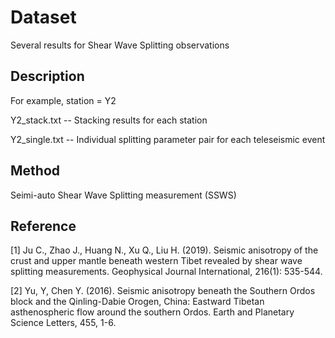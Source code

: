 # Dataset

Several results for Shear Wave Splitting observations

## Description
For example, station = Y2

Y2_stack.txt -- Stacking results for each station

Y2_single.txt -- Individual splitting parameter pair for each teleseismic event

## Method
Seimi-auto Shear Wave Splitting measurement (SSWS)

## Reference
[1] Ju C., Zhao J., Huang N., Xu Q., Liu H. (2019). Seismic anisotropy of the crust and upper mantle beneath western Tibet revealed by shear wave splitting measurements. Geophysical Journal International, 216(1): 535-544.

[2] Yu, Y, Chen Y. (2016). Seismic anisotropy beneath the Southern Ordos block and the Qinling-Dabie Orogen, China: Eastward Tibetan asthenospheric flow around the southern Ordos. Earth and Planetary Science Letters, 455, 1-6.
